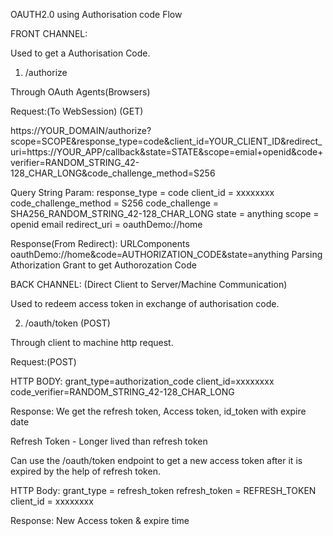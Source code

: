 OAUTH2.0 using Authorisation code Flow

FRONT CHANNEL:  

Used to get a Authorisation Code.

1. /authorize 

Through OAuth Agents(Browsers)

Request:(To WebSession) (GET)

https://YOUR_DOMAIN/authorize?scope=SCOPE&response_type=code&client_id=YOUR_CLIENT_ID&redirect_uri=https://YOUR_APP/callback&state=STATE&scope=emial+openid&code+verifier=RANDOM_STRING_42-128_CHAR_LONG&code_challenge_method=S256

Query String Param:
response_type = code
client_id = xxxxxxxx
code_challenge_method  = S256
code_challenge = SHA256_RANDOM_STRING_42-128_CHAR_LONG
state = anything
scope = openid email
redirect_uri = oauthDemo://home

Response(From Redirect):
URLComponents
oauthDemo://home&code=AUTHORIZATION_CODE&state=anything
Parsing Athorization Grant to get Authorozation Code

BACK CHANNEL:  (Direct Client to Server/Machine Communication)

Used to redeem access token in exchange of authorisation code.

2. /oauth/token (POST)

Through client to machine http request.

Request:(POST)

HTTP BODY:
grant_type=authorization_code
client_id=xxxxxxxx
code_verifier=RANDOM_STRING_42-128_CHAR_LONG

Response:
We get the refresh token, Access token,  id_token with expire date

Refresh Token - Longer lived than refresh token

Can use the /oauth/token endpoint to get a new access token after it is expired by the help of refresh token.

HTTP Body:
grant_type =  refresh_token
refresh_token = REFRESH_TOKEN
client_id = xxxxxxxx

Response:
New Access token & expire time


